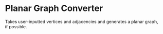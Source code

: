 # Planar Graph Converter
 Takes user-inputted vertices and adjacencies and generates a planar graph, if possible.
